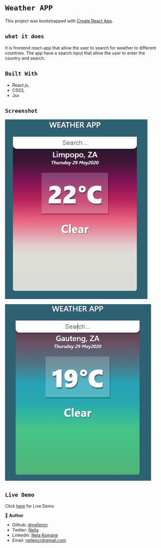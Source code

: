# `Weather APP`


This project was bootstrapped with [Create React App](https://github.com/facebook/create-react-app).


## `what it does`
It is frontend react-app that allow the user to search for weather to different countries. The app have a search input that allow the user to enter the country and search.


## `Built With`

- React.js,
- CSS3,
- Jsx


## `Screenshot`
![Screenshoot](src/images/screen.W1.png)

![Screenshoot](src/images/screenw2.png)


## `Live Demo`
 Click [here](https://mystifying-tereshkova-9e3c32.netlify.app) for Live Demo


👤 **Author**

- Github: [@nellencr](https://github.com/nellencr)
- Twitter: [Nella](https://twitter.com/Nella75794271)
- Linkedin: [Nela Komane](https://www.linkedin.com/in/nela-komane-8866b9192/)
- Email: nellencr@gmail.com
